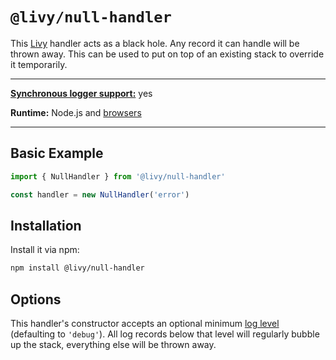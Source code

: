 # `@livy/null-handler`

This [Livy](../../README.md#readme) handler acts as a black hole. Any record it can handle will be thrown away. This can be used to put on top of an existing stack to override it temporarily.

---

[**Synchronous logger support:**](../../README.md#synchronous-and-asynchronous-logging) yes

**Runtime:** Node.js and [browsers](../../README.md#usage-in-browsers)

---

## Basic Example

```js
import { NullHandler } from '@livy/null-handler'

const handler = new NullHandler('error')
```

## Installation

Install it via npm:

```bash
npm install @livy/null-handler
```

## Options

This handler's constructor accepts an optional minimum [log level](../../README.md#log-levels) (defaulting to `'debug'`). All log records below that level will regularly bubble up the stack, everything else will be thrown away.
